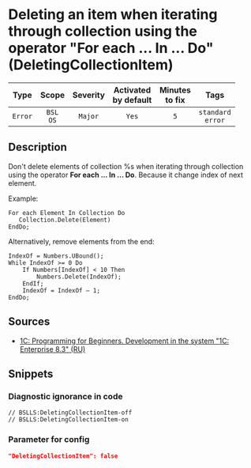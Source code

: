 # Deleting an item when iterating through collection using the operator "For each ... In ... Do" (DeletingCollectionItem)

 |  Type   |        Scope        | Severity | Activated<br>by default | Minutes<br>to fix |            Tags             |
 |:-------:|:-------------------:|:--------:|:-----------------------------:|:-----------------------:|:---------------------------:|
 | `Error` | `BSL`<br>`OS` | `Major`  |             `Yes`             |           `5`           | `standard`<br>`error` | 

<!-- Блоки выше заполняются автоматически, не трогать -->
## Description

Don't delete elements of collection %s when iterating through collection using the operator **For each ... In ... Do**. Because it change index of next element.

Example:

```bsl
For each Element In Collection Do
   Collection.Delete(Element)
EndDo;
```

Alternatively, remove elements from the end:

```bsl
IndexOf = Numbers.UBound();
While IndexOf >= 0 Do
    If Numbers[IndexOf] < 10 Then
        Numbers.Delete(IndexOf);
    EndIf;
    IndexOf = IndexOf – 1;
EndDo;
```

## Sources

* [1C: Programming for Beginners. Development in the system "1C: Enterprise 8.3" (RU)](https://its.1c.ru/db/pubprogforbeginners#content:88:hdoc)

## Snippets

<!-- Блоки ниже заполняются автоматически, не трогать -->
### Diagnostic ignorance in code

```bsl
// BSLLS:DeletingCollectionItem-off
// BSLLS:DeletingCollectionItem-on
```

### Parameter for config

```json
"DeletingCollectionItem": false
```
